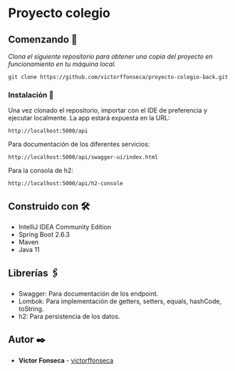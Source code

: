 # Proyecto colegio

## Comenzando 🚀

_Clona el siguiente repositorio para obtener una copia del proyecto en funcionamiento en tu máquina local._

```
git clone https://github.com/victorffonseca/proyecto-colegio-back.git
```

### Instalación 🔧

Una vez clonado el repositorio, importar con el IDE de preferencia y ejecutar localmente. La app estará expuesta en la URL:

```
http://localhost:5000/api
```

Para documentación de los diferentes servicios:

```
http://localhost:5000/api/swagger-ui/index.html
```

Para la consola de h2:

```
http://localhost:5000/api/h2-console
```

## Construido con 🛠️

* IntelliJ IDEA Community Edition
* Spring Boot 2.6.3
* Maven
* Java 11

## Librerías 🖇️

* Swagger: Para documentación de los endpoint.
* Lombok: Para implementación de getters, setters, equals, hashCode, toString.
* h2: Para persistencia de los datos.

## Autor ✒️
* **Víctor Fonseca** - [victorffonseca](https://github.com/victorffonseca)